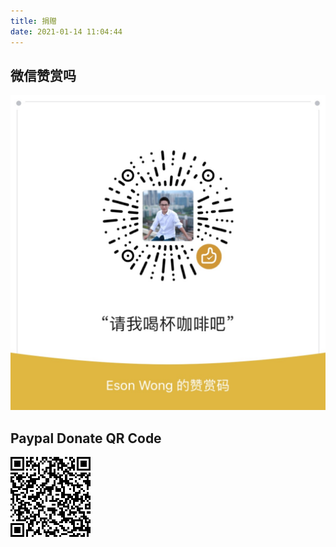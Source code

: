 ```yaml
---
title: 捐赠
date: 2021-01-14 11:04:44
---
```


## 微信赞赏吗

![微信赞赏吗](../asset/wechat-donate.jpg)

## Paypal Donate QR Code

![Paypal Donate](../asset/paypal-donate.png)
